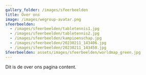 ```yaml
---
gallery_folder: /images/sfeerbeelden
title: Over ons
image: /images/wegroup-avatar.png
sfeerbeelden:
  - /images/sfeerbeelden/tabletennis1.jpg
  - /images/sfeerbeelden/tabletennis2.jpg
  - /images/sfeerbeelden/kampioenschap.jpg
  - /images/sfeerbeelden/20230211_143406.jpg
  - /images/sfeerbeelden/20230211_143450.jpg
Sfeerbeelden: assets/images/sfeerbeelden/worldmap_green.jpg
---
```

Dit is de over ons pagina content.

